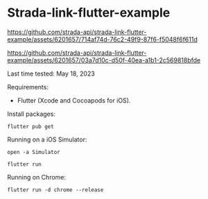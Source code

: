 # Strada-link-flutter-example

https://github.com/strada-api/strada-link-flutter-example/assets/6201657/714af74d-76c2-49f9-87f6-f5048f6f611d

https://github.com/strada-api/strada-link-flutter-example/assets/6201657/03a7d10c-d50f-40ea-a1b1-2c569818bfde

Last time tested: May 18, 2023

Requirements:

- Flutter (Xcode and Cocoapods for iOS).

Install packages:

`flutter pub get`

Running on a iOS Simulator:

`open -a Simulator`

`flutter run`

Running on Chrome:

`flutter run -d chrome --release`
